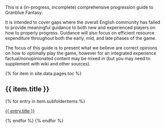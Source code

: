 This is a (in-progress, incomplete) comprehensive progression guide to Granblue Fantasy.

It is intended to cover gaps where the overall English community has failed to provide meaningful guidance to both new and experienced players on how to properly progress. Guidance will also focus on efficient resource expenditure throughout both the early, mid, and late phases of the game.

The focus of this guide is to present what we believe are correct opinions on how to optimally play the game, however for an integrated experience factual/nonopinionated content may be mixed in (but you may need to supplement with wiki and other sources).

<div>
    {% for item in site.data.pages.toc %}
    <h2>{{ item.title }}</h2>
        {% for entry in item.subfolderitems %}
            <p><a href="{{ entry.url }}">{{ entry.title }}</a></p>
        {% endfor %}
    {% endfor %}
</div>